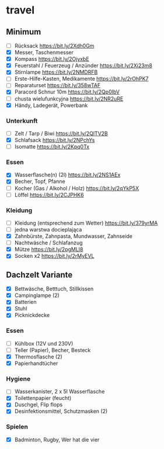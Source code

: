 # travel

## Minimum

- [ ] Rücksack https://bit.ly/2Xdh0Gm
- [x] Messer, Taschenmesser
- [x] Kompass https://bit.ly/2OjyxbE
- [x] Feuerstahl / Feuerzeug / Anzünder https://bit.ly/2Xi23m8
- [x] Stirnlampe https://bit.ly/2NMDRFB
- [ ] Erste-Hilfe-Kasten, Medikamente https://bit.ly/2rOhPK7
- [ ] Reparaturset https://bit.ly/358wTAF
- [x] Paracord Schnur 10m https://bit.ly/2Qp0IbV
- [ ] chusta wielufunkcyjna https://bit.ly/2NR2uRE
- [x] Händy, Ladegerät, Powerbank

### Unterkunft

- [ ] Zelt / Tarp / Biwi https://bit.ly/2QlTV2B
- [x] Schlafsack https://bit.ly/2NPchYs
- [ ] Isomatte https://bit.ly/2Kpq0Tx

### Essen

- [x] Wasserflasche(n) (2l) https://bit.ly/2NS1AEx
- [x] Becher, Topf, Pfanne
- [ ] Kocher (Gas / Alkohol / Holz) https://bit.ly/2qYkP5X
- [ ] Löffel https://bit.ly/2CJPHK6

### Kleidung

- [ ] Kleidung (entsprechend zum Wetter) https://bit.ly/379yrMA
- [ ] jedna warstwa docieplająca
- [x] Zahnbürste, Zahnpasta, Mundwasser, Zahnseide
- [ ] Nachtwäsche / Schlafanzug
- [x] Mütze https://bit.ly/2pgMLl8
- [x] Socken x2 https://bit.ly/2rMyEVL

## Dachzelt Variante

- [x] Bettwäsche, Betttuch, Stillkissen
- [x] Campinglampe (2)
- [x] Batterien
- [x] Stuhl
- [x] Picknickdecke

### Essen

- [ ] Kühlbox (12V und 230V)
- [ ] Teller (Papier), Becher, Besteck
- [x] Thermosflasche (2)
- [x] Papierhandtücher

### Hygiene

- [ ] Wasserkanister, 2 x 5l Wasserflasche
- [x] Toilettenpapier (feucht)
- [x] Duschgel, Flip flops
- [x] Desinfektionsmittel, Schutzmasken (2)

### Spielen

- [x] Badminton, Rugby, Wer hat die vier
